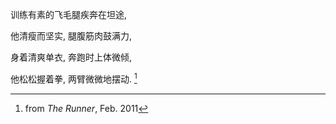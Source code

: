 训练有素的飞毛腿疾奔在坦途,

他清瘦而坚实, 腿腹筋肉鼓满力,

身着清爽单衣, 奔跑时上体微倾,

他松松握着拳, 两臂微微地摆动. [^1]

[^1]: from _The Runner_, Feb. 2011
